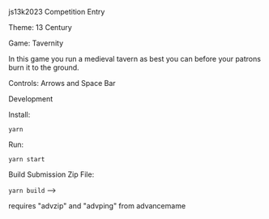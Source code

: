 js13k2023 Competition Entry

<!-- [Play here!](https://benjamin-t-brown.github.io/tavernity/index.html) -->

Theme: 13 Century

Game: Tavernity

In this game you run a medieval tavern as best you can before your patrons burn it to the ground.

Controls: Arrows and Space Bar

Development

Install:

`yarn`

Run:

`yarn start`

Build Submission Zip File:

`yarn build` -->

requires "advzip" and "advping" from advancemame